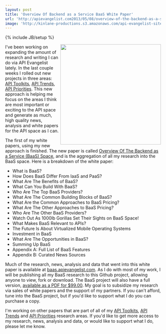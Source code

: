 ```yaml
---
layout: post
title: 'Overview Of Backend as a Service BaaS White Paper'
url: 'http://apievangelist.com2013/05/08/overview-of-the-backend-as-a-service-baas-space-white-paper/'
image: 'http://kinlane-productions.s3.amazonaws.com/api-evangelist-site/blog/tag-cloud-black-baas-2.png'
---
```

{% include JB/setup %}
<p>
     <a title=Overview Of The Backend as a Service (BaaS) Space href=https://apps.facebook.com/marketpage/mu07n26dfwwupqoy6k0xj/item/MWP6Hfn target=_blank><img src=https://s3.amazonaws.com/kinlane-productions/baas/tag-cloud-black-baas-2.png  width=325 align=right /></a>
</p>
<p>
     I've been working on expanding the amount of research and writing I can do via API Evangelist lately. In the last couple weeks I rolled out new projects in three areas: <a title=API Toolkits href=/2013/04/27/evolving-beyond-api-service-providers-and-api-tools-to-goal-based-api-toolkits/>API Toolkits</a>, <a href=/2013/04/28/api-trends/>API Trends</a>, <a title=API Priorities href=/2013/04/28/api-priorities/>API Priorities</a>. This new approach is helping me focus on the areas I think are most important or exciting to the API space and generate as much, high quality news, analysis and white papers for the API space as I can.
</p>
<p>
     The first of my white papers, using my new approach is finished. The new paper is called <a title=Overview Of The Backend as a Service (BaaS) Space href=https://apps.facebook.com/marketpage/mu07n26dfwwupqoy6k0xj/item/MWP6Hfn target=_blank>Overview Of The Backend as a Service (BaaS) Space</a>, and is the aggregation of all my research into the BaaS space. Here is a breakdown of the white paper:
</p>
<ul class=mainlist>
     <li>What is BaaS?
     </li>
     <li>How Does BaaS Differ From IaaS and PaaS?
     </li>
     <li>What Are The Benefits of BaaS?
     </li>
     <li>What Can You Build With BaaS?
     </li>
     <li>Who Are The Top BaaS Providers?
     </li>
     <li>What Are The Common Building Blocks of BaaS?
     </li>
     <li>What Are the Common Approaches to BaaS Pricing?
     </li>
     <li>What Are The Other Approaches to BaaS Pricing?
     </li>
     <li>Who Are The Other BaaS Providers?
     </li>
     <li>Watch Out As 1000lb Gorillas Set Their Sights on BaaS Space!
     </li>
     <li>What Makes BaaS Relevant to APIs?
     </li>
     <li>The Future Is About Virtualized Mobile Operating Systems
     </li>
     <li>Investment in BaaS
     </li>
     <li>What Are The Opportunities in BaaS?
     </li>
     <li>Summing Up BaaS
     </li>
     <li>Appendix A: Full List of BaaS Features
     </li>
     <li>Appendix B: Curated News Sources
     </li>
</ul>
<p>
     Much of the research, news, analysis and data that went into this white paper is available at <a title=Backend as a Service href=http://baas.apievangelist.com>baas.apievangelist.com</a>. As I do with most of my work, I will be publishing all my BaaS research to this Github project, allowing anyone to view, fork or download. The BaaS project will also have a full version, <a href=https://apps.facebook.com/marketpage/mu07n26dfwwupqoy6k0xj/item/MWP6Hfn>available as a PDF for $99.00</a>. My goal is to subsidize my research via sales of white papers and the support of my partners. If you can't afford, tune into the BaaS project, but if you'd like to support what I do you can purchase a copy.
</p>
<p>
     I'm working on other papers that are part of all of my <a title=API Toolkits href=/2013/04/27/evolving-beyond-api-service-providers-and-api-tools-to-goal-based-api-toolkits/>API Toolkits</a>, <a href=/2013/04/28/api-trends/>API Trends</a> and <a title=API Priorities href=/2013/04/28/api-priorities/>API Priorities</a> research areas. If you'd like to get more access to my research, news, analysis and data, or would like to support what I do, please let me know.
</p>
